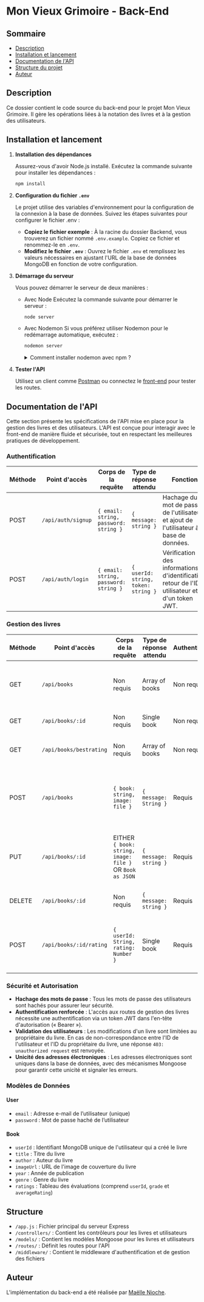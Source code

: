 # Mon Vieux Grimoire - Back-End

## Sommaire

- [Description](#description)
- [Installation et lancement](#installation-et-lancement)
- [Documentation de l'API](#documentation-de-lapi)
- [Structure du projet](#structure)
- [Auteur](#auteur)

## Description

Ce dossier contient le code source du back-end pour le projet Mon Vieux Grimoire. Il gère les opérations liées à la notation des livres et à la gestion des utilisateurs.

## Installation et lancement

1. **Installation des dépendances**

   Assurez-vous d'avoir Node.js installé. Exécutez la commande suivante pour installer les dépendances :

   ```bash
   npm install
   ```
2. **Configuration du fichier `.env`**

   Le projet utilise des variables d'environnement pour la configuration de la connexion à la base de données. Suivez les étapes suivantes pour configurer le fichier .env :
   - **Copiez le fichier exemple** : À la racine du dossier Backend, vous trouverez un fichier nommé `.env.example`. Copiez ce fichier et renommez-le en `.env`.
   - **Modifiez le fichier `.env`** : Ouvrez le fichier `.env` et remplissez les valeurs nécessaires en ajustant l'URL de la base de données MongoDB en fonction de votre configuration.
   
   
3. **Démarrage du serveur**

   Vous pouvez démarrer le serveur de deux manières :
   - Avec Node
     Exécutez la commande suivante pour démarrer le serveur :
     ```bash
     node server
     ```
   - Avec Nodemon
     Si vous préférez utiliser Nodemon pour le redémarrage automatique, exécutez :
     ```bash
     nodemon server
     ```

     <details>
         <summary>Comment installer nodemon avec npm ?</summary>
  
     - **Installation globale** : Faites la commande `npm install nodemon -g` 
     - **Installation locale** : Faites la commande `npm install nodemon --save-dev` 
     </details>
     
4. **Tester l'API**
     
     Utilisez un client comme [Postman](https://www.postman.com/) ou connectez le [front-end](https://github.com/MaelleN95/Mon-Vieux-Grimoire/tree/main/Frontend) pour tester les routes.

## Documentation de l'API

Cette section présente les spécifications de l'API mise en place pour la gestion des livres et des utilisateurs. L'API est conçue pour interagir avec le front-end de manière fluide et sécurisée, tout en respectant les meilleures pratiques de développement.

### Authentification

| Méthode | Point d'accès       | Corps de la requête                  | Type de réponse attendu              | Fonction                                                                                     |
|---------|---------------------|-------------------------------------|--------------------------------------|----------------------------------------------------------------------------------------------|
| POST    | `/api/auth/signup`  | `{ email: string, password: string }` | `{ message: string }`                | Hachage du mot de passe de l'utilisateur et ajout de l'utilisateur à la base de données.     |
| POST    | `/api/auth/login`   | `{ email: string, password: string }` | `{ userId: string, token: string }`  | Vérification des informations d'identification, retour de l'ID utilisateur et d'un token JWT. |

### Gestion des livres

| Méthode | Point d'accès            | Corps de la requête                           | Type de réponse attendu   | Authentification  | Fonction                                                                                           |
|---------|--------------------------|----------------------------------------------|---------------------------|-------------------|----------------------------------------------------------------------------------------------------|
| GET     | `/api/books`             | Non requis                                   | Array of books            | Non requis        | Renvoi d'un tableau de tous les livres présents dans la base de données.                         |
| GET     | `/api/books/:id`         | Non requis                                   | Single book               | Non requis        | Renvoi du livre correspondant à l'ID fourni.                                                      |
| GET     | `/api/books/bestrating`  | Non requis                                   | Array of books            | Non requis        | Renvoi des 3 livres ayant la meilleure note moyenne.                                              |
| POST    | `/api/books`             | `{ book: string, image: file }`              | `{ message: String }`     | Requis            | Capture de l'image, analyse du livre, enregistrement dans la base de données avec ImageUrl.       |
| PUT     | `/api/books/:id`         | EITHER `{ book: string, image: file }` OR `Book as JSON` | `{ message: string }`    | Requis            | Mise à jour du livre avec l'ID fourni, avec option de mise à jour de l'image ou des informations.  |
| DELETE  | `/api/books/:id`         | Non requis                                   | `{ message: string }`     | Requis            | Suppression du livre et de son image associée.                                                     |
| POST    | `/api/books/:id/rating`  | `{ userId: String, rating: Number }`         | Single book               | Requis            | Attribution d'une note au livre, mise à jour de la note moyenne et du tableau des évaluations.     |

### Sécurité et Autorisation

- **Hachage des mots de passe** : Tous les mots de passe des utilisateurs sont hachés pour assurer leur sécurité.
- **Authentification renforcée** : L'accès aux routes de gestion des livres nécessite une authentification via un token JWT dans l'en-tête d'autorisation (« Bearer »).
- **Validation des utilisateurs** : Les modifications d'un livre sont limitées au propriétaire du livre. En cas de non-correspondance entre l'ID de l'utilisateur et l'ID du propriétaire du livre, une réponse `403: unauthorized request` est renvoyée.
- **Unicité des adresses électroniques** : Les adresses électroniques sont uniques dans la base de données, avec des mécanismes Mongoose pour garantir cette unicité et signaler les erreurs.

### Modèles de Données

#### User

- `email` : Adresse e-mail de l’utilisateur (unique)
- `password` : Mot de passe haché de l’utilisateur

#### Book

- `userId` : Identifiant MongoDB unique de l'utilisateur qui a créé le livre
- `title` : Titre du livre
- `author` : Auteur du livre
- `imageUrl` : URL de l'image de couverture du livre
- `year` : Année de publication
- `genre` : Genre du livre
- `ratings` : Tableau des évaluations (comprend `userId`, `grade` et `averageRating`)

## Structure

- `/app.js` : Fichier principal du serveur Express
- `/controllers/` : Contient les contrôleurs pour les livres et utilisateurs
- `/models/` : Contient les modèles Mongoose pour les livres et utilisateurs
- `/routes/` : Définit les routes pour l'API
- `/middleware/` : Contient le middleware d'authentification et de gestion des fichiers

## Auteur

L'implémentation du back-end a été réalisée par [Maëlle Nioche](https://www.linkedin.com/in/maelle-nioche/).
